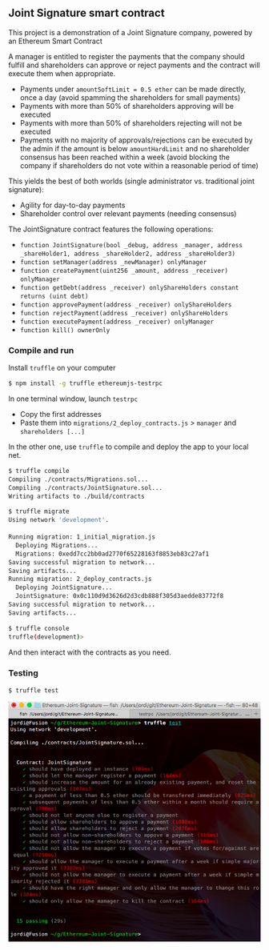 Joint Signature smart contract
---

This project is a demonstration of a Joint Signature company, powered by an Ethereum Smart Contract

A manager is entitled to register the payments that the company should fulfill and shareholders can approve or reject payments and the contract will execute them when appropriate. 

- Payments under `amountSoftLimit = 0.5 ether` can be made directly, once a day (avoid spamming the shareholders for small payments)
- Payments with more than 50% of shareholders approving will be executed
- Payments with more than 50% of shareholders rejecting will not be executed
- Payments with no majority of approvals/rejections can be executed by the admin if the amount is below `amountHardLimit` and no shareholder consensus has been reached within a week (avoid blocking the company if shareholders do not vote within a reasonable period of time)

This yields the best of both worlds (single administrator vs. traditional joint signature): 
* Agility for day-to-day payments
* Shareholder control over relevant payments (needing consensus)

The JointSignature contract features the following operations: 

* `function JointSignature(bool _debug, address _manager, address _shareHolder1, address _shareHolder2, address _shareHolder3)`
* `function setManager(address _newManager) onlyManager`
* `function createPayment(uint256 _amount, address _receiver) onlyManager`
* `function getDebt(address _receiver) onlyShareHolders constant returns (uint debt)`
* `function approvePayment(address _receiver) onlyShareHolders`
* `function rejectPayment(address _receiver) onlyShareHolders`
* `function executePayment(address _receiver) onlyManager`
* `function kill() ownerOnly`


### Compile and run

Install `truffle` on your computer

```bash
$ npm install -g truffle ethereumjs-testrpc
```

In one terminal window, launch `testrpc`

* Copy the first addresses
* Paste them into `migrations/2_deploy_contracts.js` > `manager` and `shareholders [...]`

In the other one, use `truffle` to compile and deploy the app to your local net.

```bash
$ truffle compile
Compiling ./contracts/Migrations.sol...
Compiling ./contracts/JointSignature.sol...
Writing artifacts to ./build/contracts
```

```bash
$ truffle migrate
Using network 'development'.

Running migration: 1_initial_migration.js
  Deploying Migrations...
  Migrations: 0xedd7cc2bb0ad2770f65228163f8853eb83c27af1
Saving successful migration to network...
Saving artifacts...
Running migration: 2_deploy_contracts.js
  Deploying JointSignature...
  JointSignature: 0x0c110d9d3626d2d3cdb888f305d3aedde83772f8
Saving successful migration to network...
Saving artifacts...
```

```bash
$ truffle console
truffle(development)> 
```

And then interact with the contracts as you need.

### Testing

```bash
$ truffle test
```


![Mocha + Chai](./test/test.png "Test example")